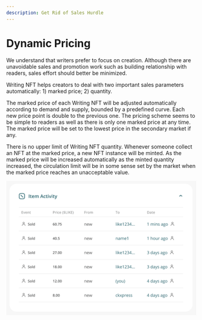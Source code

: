 ```yaml
---
description: Get Rid of Sales Hurdle
---
```


# Dynamic Pricing

We understand that writers prefer to focus on creation. Although there are unavoidable sales and promotion work such as building relationship with readers, sales effort should better be minimized.

Writing NFT helps creators to deal with two important sales parameters automatically: 1) marked price; 2) quantity.

The marked price of each Writing NFT will be adjusted automatically according to demand and supply, bounded by a predefined curve. Each new price point is double to the previous one. The pricing scheme seems to be simple to readers as well as there is only one marked price at any time. The marked price will be set to the lowest price in the secondary market if any.

There is no upper limit of Writing NFT quantity. Whenever someone collect an NFT at the marked price, a new NFT instance will be minted. As the marked price will be increased automatically as the minted quantity increased, the circulation limit will be in some sense set by the market when the marked price reaches an unacceptable value.

![](<../../.gitbook/assets/image (1).png>)
